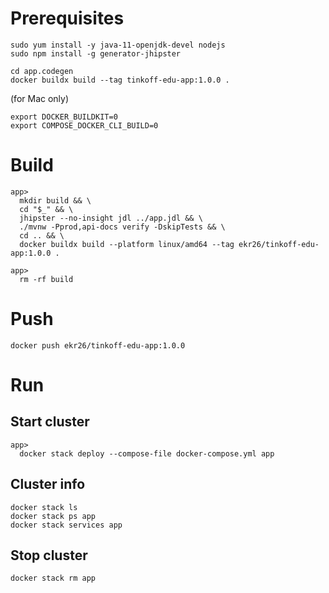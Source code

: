 Prerequisites
=============

```shell
sudo yum install -y java-11-openjdk-devel nodejs
sudo npm install -g generator-jhipster
```

```shell
cd app.codegen
docker buildx build --tag tinkoff-edu-app:1.0.0 .
```

(for Mac only)

```shell
export DOCKER_BUILDKIT=0
export COMPOSE_DOCKER_CLI_BUILD=0
```

Build
=====

```shell
app> 
  mkdir build && \
  cd "$_" && \
  jhipster --no-insight jdl ../app.jdl && \
  ./mvnw -Pprod,api-docs verify -DskipTests && \
  cd .. && \
  docker buildx build --platform linux/amd64 --tag ekr26/tinkoff-edu-app:1.0.0 .

app>
  rm -rf build
```

Push
====

```shell
docker push ekr26/tinkoff-edu-app:1.0.0
```

Run
====

Start cluster
--------------

```shell
app>
  docker stack deploy --compose-file docker-compose.yml app
```

Cluster info
------------

```shell
docker stack ls
docker stack ps app
docker stack services app

```

Stop cluster
------------

```shell
docker stack rm app
```
